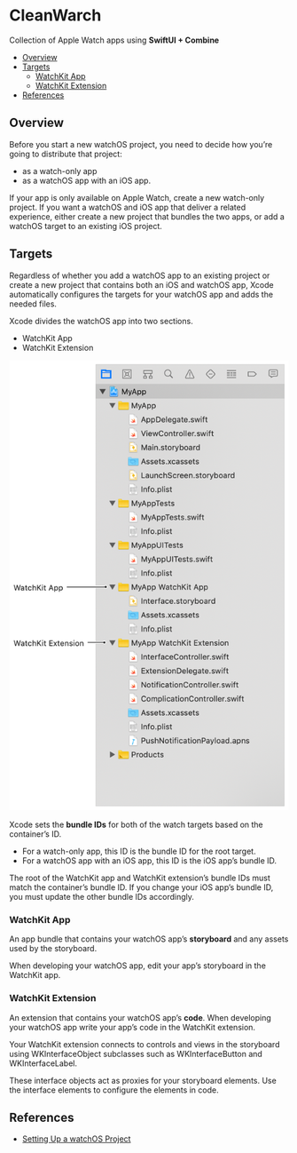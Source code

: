 # CleanWarch

Collection of Apple Watch apps using **SwiftUI + Combine**

- [Overview](#overview)
- [Targets](#targets)
  * [WatchKit App](#watchKit-app)
  * [WatchKit Extension](#watchKit-extension)
- [References](#references)

## Overview

Before you start a new watchOS project, you need to decide how you’re going to distribute that project:
- as a watch-only app
- as a watchOS app with an iOS app.

If your app is only available on Apple Watch, create a new watch-only project.
If you want a watchOS and iOS app that deliver a related experience, either create a new project that bundles the two apps, or add a watchOS target to an existing iOS project.

## Targets

Regardless of whether you add a watchOS app to an existing project or create a new project that contains both an iOS and watchOS app, Xcode automatically configures the targets for your watchOS app and adds the needed files.

Xcode divides the watchOS app into two sections.

- WatchKit App
- WatchKit Extension

![image](doc/watchos.png)

Xcode sets the **bundle IDs** for both of the watch targets based on the container’s ID.
- For a watch-only app, this ID is the bundle ID for the root target.
- For a watchOS app with an iOS app, this ID is the iOS app’s bundle ID.

The root of the WatchKit app and WatchKit extension’s bundle IDs must match the container’s bundle ID. If you change your iOS app’s bundle ID, you must update the other bundle IDs accordingly.

### WatchKit App

An app bundle that contains your watchOS app’s **storyboard** and any assets used by the storyboard.

When developing your watchOS app, edit your app’s storyboard in the WatchKit app.

### WatchKit Extension

An extension that contains your watchOS app’s **code**.
When developing your watchOS app write your app’s code in the WatchKit extension.

Your WatchKit extension connects to controls and views in the storyboard using WKInterfaceObject subclasses such as WKInterfaceButton and WKInterfaceLabel.

These interface objects act as proxies for your storyboard elements. Use the interface elements to configure the elements in code.

## References

- [Setting Up a watchOS Project](https://developer.apple.com/documentation/watchkit/creating_independent_watchos_apps/setting_up_a_watchos_project)
